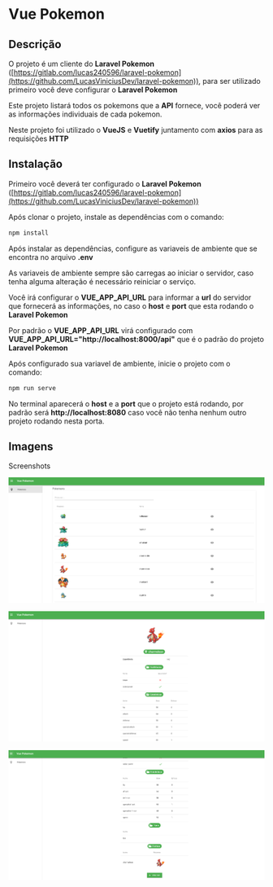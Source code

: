 Vue Pokemon
======

Descrição
------

O projeto é um cliente do **Laravel Pokemon** ([https://gitlab.com/lucas240596/laravel-pokemon](https://github.com/LucasViniciusDev/laravel-pokemon)), para ser utilizado primeiro você deve configurar o **Laravel Pokemon**

Este projeto listará todos os pokemons que a **API** fornece, você poderá ver as informações individuais de cada pokemon.

Neste projeto foi utilizado o **VueJS** e **Vuetify** juntamento com **axios** para as requisições **HTTP**

Instalação
------

Primeiro você deverá ter configurado o **Laravel Pokemon** ([https://gitlab.com/lucas240596/laravel-pokemon](https://github.com/LucasViniciusDev/laravel-pokemon))

Após clonar o projeto, instale as dependências com o comando:
```bash
npm install
```

Após instalar as dependências, configure as variaveis de ambiente que se encontra no arquivo **.env**

As variaveis de ambiente sempre são carregas ao iniciar o servidor, caso tenha alguma alteração é necessário reiniciar o serviço.

Você irá configurar o **VUE_APP_API_URL** para informar a **url** do servidor que fornecerá as informações, no caso o **host** e **port** que esta rodando o **Laravel Pokemon**

Por padrão o **VUE_APP_API_URL** virá configurado com **VUE_APP_API_URL="http://localhost:8000/api"** que é o padrão do projeto **Laravel Pokemon**

Após configurado sua variavel de ambiente, inicie o projeto com o comando:
```bash
npm run serve
```

No terminal aparecerá o **host** e a **port** que o projeto está rodando, por padrão será **http://localhost:8080** caso você não tenha nenhum outro projeto rodando nesta porta.

Imagens
------

Screenshots

![Alt text](https://raw.githubusercontent.com/LucasViniciusDev/vue-pokemon/master/screenshots/001.PNG "001")

![Alt text](https://raw.githubusercontent.com/LucasViniciusDev/vue-pokemon/master/screenshots/002.PNG "002")

![Alt text](https://raw.githubusercontent.com/LucasViniciusDev/vue-pokemon/master/screenshots/003.PNG "003")
